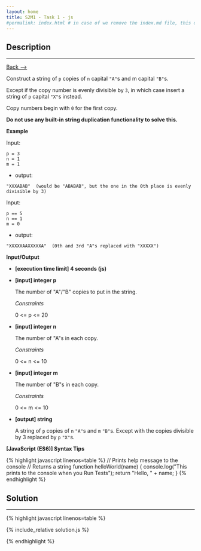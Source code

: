 ```yaml
---
layout: home
title: S2M1 - Task 1 - js
#permalink: index.html # in case of we remove the index.md file, this doc will be the index page
---
```


<div class="row">
<div class="columnStmt" markdown="1">

##  Description
------

[Back --> ](../README.md)

Construct a string of `p` copies of `n` capital `"A"`s and m capital `"B"`s.

Except if the copy number is evenly divisible by `3`, in which case insert a string of `p` capital `"X"`s instead.

Copy numbers begin with `0` for the first copy.

**Do not use any built-in string duplication functionality to solve this.**

**Example**

Input:
```
p = 3
n = 1
m = 1
```

-   output:

```
"XXXABAB"  (would be "ABABAB", but the one in the 0th place is evenly divisible by 3)
```
Input:
```
p == 5
n == 1
m = 0
```

-   output:

```
"XXXXXAAXXXXXA"  (0th and 3rd "A"s replaced with "XXXXX")
```

**Input/Output**

* **[execution time limit] 4 seconds (js)**

* **[input] integer p**

    The number of "A"/"B" copies to put in the string.

    *Constraints*

    0 <= p <= 20

* **[input] integer n**

    The number of "A"s in each copy.

    *Constraints*

    0 <= n <= 10

* **[input] integer m**

    The number of "B"s in each copy.

    *Constraints*

    0 <= m <= 10

* **[output] string**

    A string of `p` copies of `n` `"A"`s and `m` `"B"`s. Except with the copies divisible by 3 replaced by `p` `"X"`s.

**[JavaScript (ES6)] Syntax Tips**

{% highlight javascript linenos=table %}
// Prints help message to the console
// Returns a string
function helloWorld(name) {
    console.log("This prints to the console when you Run Tests");
    return "Hello, " + name;
}
{% endhighlight %}

</div>
<div class="columnSol" markdown="1">

## Solution
------

{% highlight javascript linenos=table %}

{% include_relative solution.js %}

{% endhighlight %}

</div>
</div>